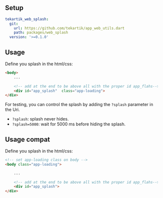 ## Setup

```yaml
tekartik_web_splash:
  git:
    url: https://github.com/tekartik/app_web_utils.dart
    path: packages/web_splash
  version: '>=0.1.0'
```

## Usage 

Define you splash in the html/css:

```html
<body>
    ...
    
    <!-- add at the end to be above all with the proper id app_flahs-->
    <div id="app_splash"  class="app-loading">
</div>
```

For testing, you can control the splash by adding the `?splash` parameter in the Uri.
- `?splash`: splash never hides.
- `?splash=5000`: wait for 5000 ms before hiding the splash.

## Usage compat

Define you splash in the html/css:

```html
<!-- set app-loading class on body -->
<body class="app-loading">

    ...
    
    <!-- add at the end to be above all with the proper id app_flahs-->
    <div id="app_splash">
</div>
```
